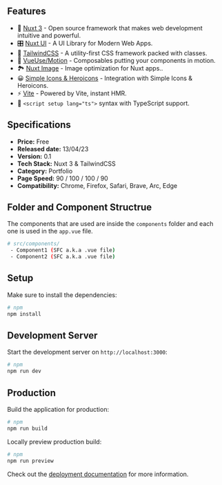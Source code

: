 ## Features

- 💚 [Nuxt 3](https://nuxt.com/) - Open source framework that makes web development intuitive and powerful.
- 🎛 [Nuxt UI](https://ui.nuxt.com/) - A UI Library for Modern Web Apps.
- 🎨 [TailwindCSS](https://tailwindcss.com/) - A utility-first CSS framework packed with classes.
- 🤹 [VueUse/Motion](https://motion.vueuse.org/) - Composables putting your components in motion.
- 🏞 [Nuxt Image](https://image.nuxt.com/) - Image optimization for Nuxt apps..
- 😀 [Simple Icons & Heroicons](https://github.com/simple-icons/simple-icons) - Integration with Simple Icons & Heroicons.
- ⚡️ [Vite](https://vitejs.dev/) - Powered by Vite, instant HMR.
- 🦾 `<script setup lang="ts">` syntax with TypeScript support.

## Specifications

- **Price:** Free
- **Released date:** 13/04/23
- **Version:** 0.1
- **Tech Stack:** Nuxt 3 & TailwindCSS
- **Category:** Portfolio
- **Page Speed:** 90 / 100 / 100 / 90
- **Compatibility:** Chrome, Firefox, Safari, Brave, Arc, Edge

## Folder and Component Structrue

The components that are used are inside the `components` folder and each one is used in the `app.vue` file.

```bash
# src/components/
 - Component1 (SFC a.k.a .vue file)
 - Component2 (SFC a.k.a .vue file)
```

## Setup

Make sure to install the dependencies:

```bash
# npm
npm install
```

## Development Server

Start the development server on `http://localhost:3000`:

```bash
# npm
npm run dev
```

## Production

Build the application for production:

```bash
# npm
npm run build
```

Locally preview production build:

```bash
# npm
npm run preview
```

Check out the [deployment documentation](https://nuxt.com/docs/getting-started/deployment) for more information.

